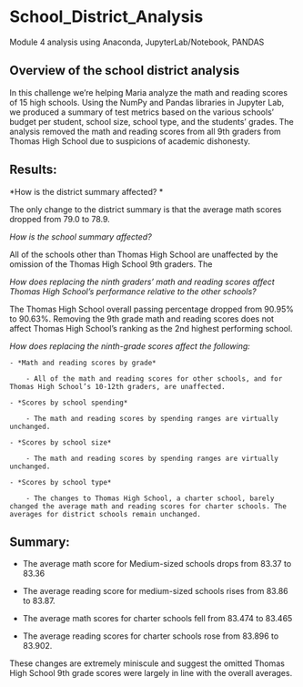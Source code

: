 # School_District_Analysis
Module 4 analysis using Anaconda, JupyterLab/Notebook, PANDAS

## Overview of the school district analysis

In this challenge we’re helping Maria analyze the math and reading scores of 15 high schools. Using the NumPy and Pandas libraries in Jupyter Lab, we produced a summary of test metrics based on the various schools’ budget per student, school size, school type, and the students’ grades. The analysis removed the math and reading scores from all 9th graders from Thomas High School due to suspicions of academic dishonesty.

## Results:

*How is the district summary affected? *

The only change to the district summary is that the average math scores dropped from 79.0 to 78.9.

*How is the school summary affected?*

All of the schools other than Thomas High School are unaffected by the omission of the Thomas High School 9th graders. The 
 
*How does replacing the ninth graders’ math and reading scores affect Thomas High School’s performance relative to the other schools?*

The Thomas High School overall passing percentage dropped from 90.95% to 90.63%. Removing the 9th grade math and reading scores does not affect Thomas High School’s ranking as the 2nd highest performing school.
 
*How does replacing the ninth-grade scores affect the following:*

	- *Math and reading scores by grade*
	
		- All of the math and reading scores for other schools, and for Thomas High School’s 10-12th graders, are unaffected.
		
	- *Scores by school spending*
	
		- The math and reading scores by spending ranges are virtually unchanged.
		
	- *Scores by school size*
	
		- The math and reading scores by spending ranges are virtually unchanged.
		
	- *Scores by school type*
	
		- The changes to Thomas High School, a charter school, barely changed the average math and reading scores for charter schools. The averages for district schools remain unchanged.

## Summary:

- The average math score for Medium-sized schools drops from 83.37 to 83.36

- The average reading score for medium-sized schools rises from 83.86 to 83.87.

- The average math scores for charter schools fell from 83.474 to 83.465

- The average reading scores for charter schools rose from 83.896 to 83.902.

These changes are extremely miniscule and suggest the omitted Thomas High School 9th grade scores were largely in line with the overall averages.


